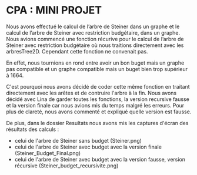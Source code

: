 # CPA : MINI PROJET 
   Nous avons effectué le calcul de l’arbre de Steiner dans un graphe et le calcul de l’arbre de Steiner avec restriction budgétaire, dans un graphe. 
Nous avions commencé une fonction récurive pour le calcul de l’arbre de Steiner avec restriction budgétaire où nous traitions directement avec les arbresTree2D. Cependant cette fonction ne convenait pas.  

En effet, nous tournions en rond entre avoir un bon buget mais un graphe pas compatible et un graphe compatible mais un buget bien trop supérieur à 1664. 

C'est pourquoi nous avons décidé de coder cette même fonction en traitant directement avec les arêtes et de contruire l'arbre à la fin.
Nous avons décidé avec Lina de garder toutes les fonctions, la version recursive fausse et la version finale car nous avions mis du temps malgré les erreurs.
Pour plus de clareté, nous avons commenté et expliqué quelle version est fausse. 

De plus, dans le dossier Resultats nous avons mis les captures d'écran des résultats des calculs : 

  - celui de l'arbre de Steiner sans budget (Steiner.png)
  - celui de l'arbre de Steiner avec budget avec la version finale (Steiner_Budget_Final.png)
  - celui de l'arbre de Steiner avec budget avec la version fausse, version récursive (Steiner_budget_recursivite.png)
